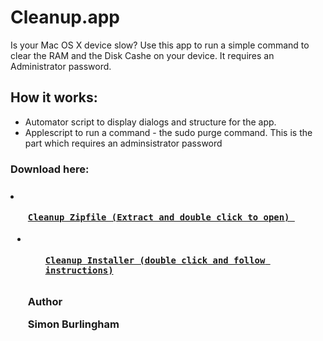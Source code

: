 # Cleanup.app
Is your Mac OS X device slow? Use this app to run a simple command to clear the RAM and the Disk Cashe on your device.
It requires an Administrator password.

<h2>How it works:</h2>
<ul>
  <li>Automator script to display dialogs and structure for the app.</li>
  <li>Applescript to run a command - the sudo purge command. This is the part which requires an adminsistrator password</li>
</ul>

<h3>Download here:<h3>
  <li><ul><p><code><a href="https://github.com/lucasburlingham/Cleanup-for-MacOS-X/raw/master/Cleanup.app.zip">Cleanup Zipfile (Extract and double click to open) </a></code></p><li>
    <ul><p><code><a href="https://github.com/lucasburlingham/Cleanup-for-Mac-OS-X/raw/master/cleanup-app-installer.pkg">Cleanup Installer (double click and follow instructions)</a>
      </code></p>
    </ul>
  </li>
   

<p>Author</p>
<b>Simon Burlingham</b>
